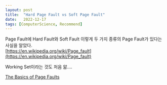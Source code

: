 ```yaml
---
layout: post
title:  "Hard Page Fault vs Soft Page Fault"
date:   2022-12-17
tags: [ComputerScience, Recommend]
---            
```


Page Fault에 Hard Fault와 Soft Fault 이렇게 두 가지 종류의 Page Fault가 있다는 사실을 알았다.            
[https://en.wikipedia.org/wiki/Page_fault](https://en.wikipedia.org/wiki/Page_fault)                  
              
Working Set이라는 것도 처음 앎....        

[The Basics of Page Faults](https://techcommunity.microsoft.com/t5/ask-the-performance-team/the-basics-of-page-faults/ba-p/373120)
